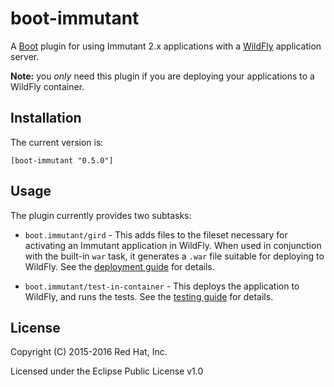 # boot-immutant

A [Boot](http://boot-clj.com/) plugin for using Immutant 2.x
applications with a [WildFly](http://wildfly.org/) application server.

**Note:** you *only* need this plugin if you are deploying your
applications to a WildFly container.

## Installation

The current version is:

    [boot-immutant "0.5.0"]

## Usage

The plugin currently provides two subtasks:

* `boot.immutant/gird` - This adds files to the fileset necessary for
  activating an Immutant application in WildFly. When used in
  conjunction with the built-in `war` task, it generates a `.war` file
  suitable for deploying to WildFly. See the
  [deployment guide](resources/deployment-guide.md) for details.

* `boot.immutant/test-in-container` - This deploys the application to WildFly, and
  runs the tests. See the [testing guide](resources/testing-guide.md)
  for details.

## License

Copyright (C) 2015-2016 Red Hat, Inc.

Licensed under the Eclipse Public License v1.0
